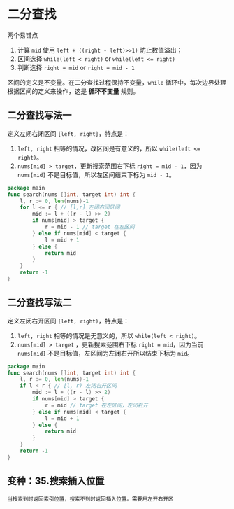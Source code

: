 # 二分查找

两个易错点
1. 计算 `mid` 使用 `left + ((right - left)>>1)` 防止数值溢出；
2. 区间选择 `while(left < right)` or `while(left <= right)`
3. 判断选择 `right = mid` or `right = mid - 1`

区间的定义是不变量。在二分查找过程保持不变量，`while` 循环中，每次边界处理根据区间的定义来操作，这是 **循环不变量** 规则。

## 二分查找写法一
定义左闭右闭区间 `[left, right]`，特点是：
1. `left, right` 相等的情况，改区间是有意义的，所以 `while(left <= right)`。
2. `nums[mid] > target`，更新搜索范围右下标 `right = mid - 1`，因为 `nums[mid]` 不是目标值，所以左区间结束下标为 `mid - 1`。

```go
package main
func search(nums []int, target int) int {
	l, r := 0, len(nums)-1
	for l <= r { // [l,r] 左闭右闭区间
		mid := l + ((r - l) >> 2)
		if nums[mid] > target {
			r = mid - 1 // target 在左区间
		} else if nums[mid] < target {
			l = mid + 1
		} else {
			return mid
		}
	}
	return -1
}
```
## 二分查找写法二
定义左闭右开区间 `[left, right)`，特点是：
1. `left, right` 相等的情况是无意义的，所以 `while(left < right)`。
2. `nums[mid] > target` ，更新搜索范围右下标 `right = mid`，因为当前 `nums[mid]` 不是目标值，左区间为左闭右开所以结束下标为 `mid`。

```go
package main
func search(nums []int, target int) int {
	l, r := 0, len(nums)-1
	if l < r { // [l, r) 左闭右开区间
		mid := l + ((r - l) >> 2)
		if nums[mid] > target {
			r = mid // target 在左区间，左闭右开
		} else if nums[mid] < target {
			l = mid + 1
		} else {
			return mid
		}
	}
	return -1
}
```

## 变种：35.搜索插入位置
    当搜索到时返回索引位置，搜索不到时返回插入位置。需要用左开右开区